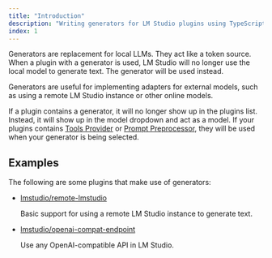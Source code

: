 ```yaml
---
title: "Introduction"
description: "Writing generators for LM Studio plugins using TypeScript"
index: 1
---
```


Generators are replacement for local LLMs. They act like a token source. When a plugin with a generator is used, LM Studio will no longer use the local model to generate text. The generator will be used instead.

Generators are useful for implementing adapters for external models, such as using a remote LM Studio instance or other online models.

If a plugin contains a generator, it will no longer show up in the plugins list. Instead, it will show up in the model dropdown and act as a model. If your plugins contains [Tools Provider](./tools-providers.md) or [Prompt Preprocessor](./prompt-preprocessors.md), they will be used when your generator is being selected.

## Examples

The following are some plugins that make use of generators:

- [lmstudio/remote-lmstudio](https://lmstudio.ai/lmstudio/remote-lmstudio)

  Basic support for using a remote LM Studio instance to generate text.

- [lmstudio/openai-compat-endpoint](https://lmstudio.ai/lmstudio/openai-compat-endpoint)

  Use any OpenAI-compatible API in LM Studio.

